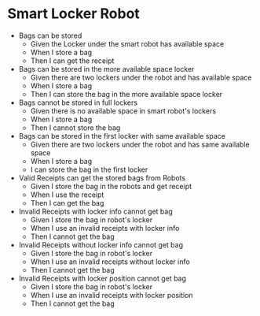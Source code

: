 # Smart Locker Robot

 * Bags can be stored
    + Given the Locker under the smart robot has available space
    + When I store a bag
    + Then I can get the receipt
 * Bags can be stored in the more available space locker
    + Given there are two lockers under the robot and has available space
    + When I store a bag
    + Then I can store the bag in the more available space locker
 * Bags cannot be stored in full lockers
    + Given there is no available space in smart robot's lockers
    + When I store a bag
    + Then I cannot store the bag
 * Bags can be stored in the first locker with same available space
    + Given there are two lockers under the robot and has same available space
    + When I store a bag
    + I can store the bag in the first locker
 * Valid Receipts can get the stored bags from Robots
    + Given I store the bag in the robots and get receipt
    + When I use the receipt
    + Then I can get the bag
 * Invalid Receipts with locker info cannot get bag
    + Given I store the bag in robot's locker
    + When I use an invalid receipts with locker info
    + Then I cannot get the bag
 * Invalid Receipts without locker info cannot get bag
    + Given I store the bag in robot's locker
    + When I use an invalid receipts without locker info
    + Then I cannot get the bag
 * Invalid Receipts with locker position cannot get bag
    + Given I store the bag in robot's locker
    + When I use an invalid receipts with locker position
    + Then I cannot get the bag